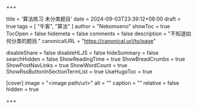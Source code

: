 +++

title = '算法练习 未分类题目'
date = 2024-09-03T23:39:12+08:00
draft = true
tags = [ "牛客", "算法" ]
author = "Nekomoeno"
showToc = true
TocOpen = false
hidemeta = false
comments = false
description = "不知道如何分类的题目."
canonicalURL = "https://canonical.url/to/page"

disableShare = false
disableHLJS = false
hideSummary = false
searchHidden = false
ShowReadingTime = true
ShowBreadCrumbs = true
ShowPostNavLinks = true
ShowWordCount = true
ShowRssButtonInSectionTermList = true
UseHugoToc = true

[cover]
image = "<image path/url>"
alt = "<alt text>"
caption = "<text>"
relative = false
hidden = true

+++
